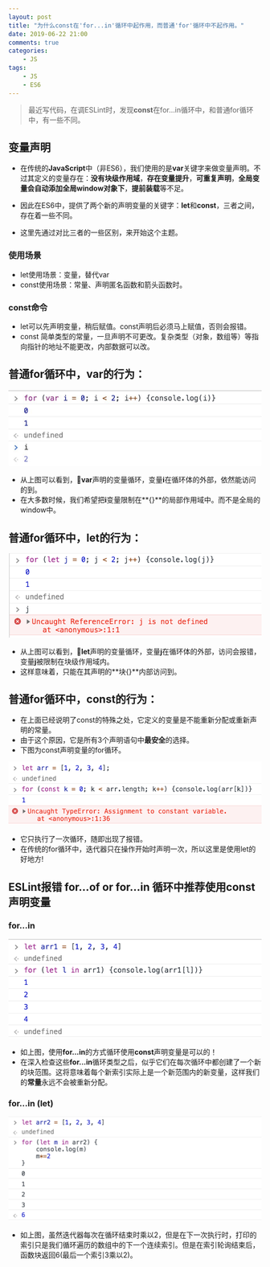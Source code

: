 ```yaml
---
layout: post
title: "为什么const在'for...in'循环中起作用，而普通'for'循环中不起作用。"
date: 2019-06-22 21:00
comments: true
categories:
 	- JS
tags: 
    - JS
    - ES6
---
```


> 最近写代码，在调ESLint时，发现**const**在for...in循环中，和普通for循环中，有一些不同。

## 变量声明

- 在传统的**JavaScript**中（非ES6），我们使用的是**var**关键字来做变量声明。不过其定义的变量存在：**没有块级作用域**，**存在变量提升**，**可重复声明**，**全局变量会自动添加全局window对象下**，**提前装载**等不足。

- 因此在ES6中，提供了两个新的声明变量的关键字：**let**和**const**，三者之间，存在着一些不同。

- 这里先通过对比三者的一些区别，来开始这个主题。

<!-- more -->

### 使用场景

- let使用场景：变量，替代var
- const使用场景：常量、声明匿名函数和箭头函数时。

### const命令

- let可以先声明变量，稍后赋值。const声明后必须马上赋值，否则会报错。
- const 简单类型的常量，一旦声明不可更改。复杂类型（对象，数组等）等指向指针的地址不能更改，内部数据可以改。

## 普通for循环中，var的行为：
!['var loop'](/assets/image/varLoop.jpg)

- 从上图可以看到，**var**声明的变量循环，变量**i**在循环体的外部，依然能访问的到。
- 在大多数时候，我们希望把**i**变量限制在**{}**的局部作用域中。而不是全局的window中。

## 普通for循环中，let的行为：
!['let loop'](/assets/image/letLoop.jpg)

- 从上图可以看到，**let**声明的变量循环，变量**j**在循环体的外部，访问会报错，变量**j**被限制在块级作用域内。
- 这样意味着，只能在其声明的**块{}**内部访问到。

## 普通for循环中，const的行为：

- 在上面已经说明了const的特殊之处，它定义的变量是不能重新分配或重新声明的常量。
- 由于这个原因，它是所有3个声明语句中**最安全**的选择。
- 下图为const声明变量的for循环。

!['const loop'](/assets/image/constLoop.jpg)

- 它只执行了一次循环，随即出现了报错。
- 在传统的for循环中，迭代器只在操作开始时声明一次，所以这里是使用let的好地方!

## ESLint报错 **for...of** or **for...in** 循环中推荐使用const声明变量

### for...in
!['const in loop'](/assets/image/constInLoop.jpg)

- 如上图，使用**for...in**的方式循环使用**const**声明变量是可以的！
- 在深入检查这些**for...in**循环类型之后，似乎它们在每次循环中都创建了一个新的块范围。这将意味着每个新索引实际上是一个新范围内的新变量，这样我们的**常量**永远不会被重新分配。

### for...in (let)
!['let in loop'](/assets/image/letInLoop.jpg)

- 如上图，虽然迭代器每次在循环结束时乘以2，但是在下一次执行时，打印的索引只是我们循环遍历的数组中的下一个连续索引。但是在索引轮询结束后，函数块返回6(最后一个索引3乘以2)。
